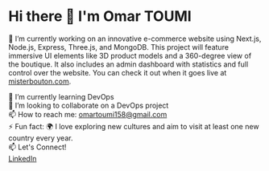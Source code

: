 # Hi there 👋 I'm Omar TOUMI

🔭 I’m currently working on an innovative e-commerce website using Next.js, Node.js, Express, Three.js, and MongoDB. 
This project will feature immersive UI elements like 3D product models and a 360-degree view of the boutique. 
It also includes an admin dashboard with statistics and full control over the website. You can check it out when it goes live at [misterbouton.com](https://www.misterbouton.com/).

🌱 I’m currently learning DevOps  
👯 I’m looking to collaborate on a DevOps project  
📫 How to reach me: omartoumi158@gmail.com  
⚡ Fun fact: 🌍 I love exploring new cultures and aim to visit at least one new country every year.  
📫 Let's Connect!  
[LinkedIn](https://www.linkedin.com/in/toumiomar)
